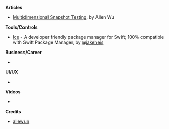
**Articles**

* [Multidimensional Snapshot Testing](http://blog.originate.com/blog/2018/03/19/multidimensional-snapshot-testing/), by Allen Wu

**Tools/Controls**

* [Ice](https://github.com/jakeheis/Ice) - A developer friendly package manager for Swift; 100% compatible with Swift Package Manager, by [@jakeheis](https://twitter.com/jakeheis)

**Business/Career**

* 

**UI/UX**

* 

**Videos**

* 

**Credits**

* [allewun](https://github.com/allewun)
